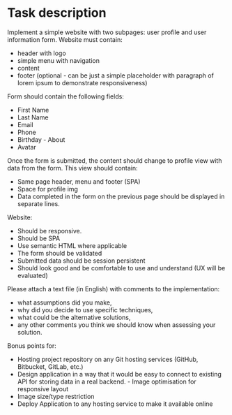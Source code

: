 # Task description

Implement a simple website with two subpages: user profile and user information form.
Website must contain:

- header with logo
- simple menu with navigation
- content
- footer (optional - can be just a simple placeholder with paragraph of lorem ipsum to demonstrate responsiveness)

Form should contain the following fields:

- First Name
- Last Name
- Email
- Phone
- Birthday - About
- Avatar

Once the form is submitted, the content should change to profile view with data from the form. This view should contain:

- Same page header, menu and footer (SPA)
- Space for profile img
- Data completed in the form on the previous page should be displayed in separate lines.

Website:

- Should be responsive.
- Should be SPA
- Use semantic HTML where applicable
- The form should be validated
- Submitted data should be session persistent
- Should look good and be comfortable to use and understand (UX will be evaluated)

Please attach a text file (in English) with comments to the implementation:

- what assumptions did you make,
- why did you decide to use specific techniques,
- what could be the alternative solutions,
- any other comments you think we should know when assessing your solution.

Bonus points for:

- Hosting project repository on any Git hosting services (GitHub, Bitbucket, GitLab, etc.)
- Design application in a way that it would be easy to connect to existing API for storing data in a real backend. - Image optimisation for responsive layout
- Image size/type restriction
- Deploy Application to any hosting service to make it available online
